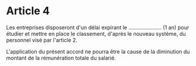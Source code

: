 # Article 4

Les entreprises disposeront d'un délai expirant le ...................... (1 an) pour étudier et mettre en place le classement, d'après le nouveau système, du personnel visé par l'article 2.

L'application du présent accord ne pourra être la cause de la diminution du montant de la rémunération totale du salarié.

